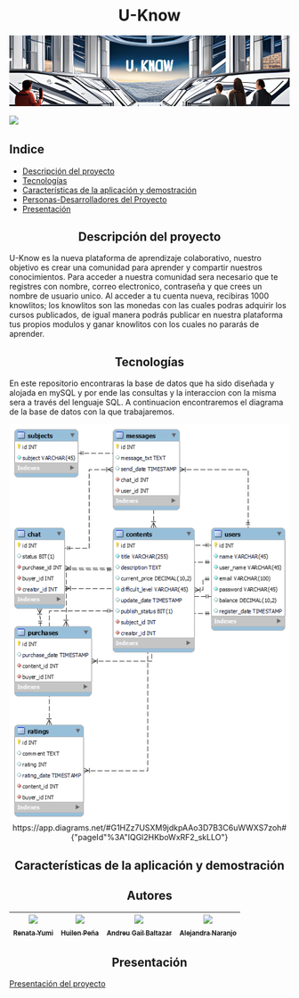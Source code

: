 <h1 align="center"> U-Know </h1>
<img src="./assets/uknow.png">
   <p align="">
   <img src="https://img.shields.io/badge/STATUS-EN%20DESAROLLO-green">
   </p>

## Indice 

* [Descripción del proyecto](#descripcion-del-proyecto)
* [Tecnologías](#tecnologias)
* [Características de la aplicación y demostración](#caracteristicas-de-la-aplicacion-y-demostracion)
* [Personas-Desarrolladores del Proyecto](#autores)
* [Presentación](#conclusion)


 <h2 align="center" class="descripcion-del-proyecto">Descripción del proyecto </h2>

U-Know es la nueva plataforma de aprendizaje colaborativo, nuestro objetivo es crear una comunidad para aprender y compartir nuestros conocimientos. 
Para acceder a nuestra comunidad sera necesario que te registres con nombre, correo electronico, contraseña y que crees un nombre de usuario unico. Al acceder a tu cuenta nueva, recibiras 1000 knowlitos; los knowlitos son las monedas con las cuales podras adquirir los cursos publicados, de igual manera podrás publicar en nuestra plataforma tus propios modulos y ganar knowlitos con los cuales no pararás de aprender.   

                   
<h2 align="center" class="tecnologias">Tecnologías </h2>
En este repositorio encontraras la base de datos que ha sido diseñada y alojada en mySQL y por ende las consultas y la interaccion con la misma sera a través del lenguaje SQL.
A continuacion encontraremos el diagrama de la base de datos con la que trabajaremos.

<br>
<p align="center">
<img src="https://github.com/HuilenPe/u-know/blob/develop/diagram/uknow-diagram-mysql.png" alt="Data Base diagram">
https://app.diagrams.net/#G1HZz7USXM9jdkpAAo3D7B3C6uWWXS7zoh#{"pageId"%3A"IQGl2HKboWxRF2_skLLO"}
</p>

<h2 align="center" class="caracteristicas-de-la-aplicacion-y-demostracion"> Características de la aplicación y demostración </h2>

<h2 align="center" class="autores">Autores </h2>

| [<img src="https://avatars.githubusercontent.com/u/109878163?v=4" width=115><br><sub>Renata Yumi</sub>](https://github.com/Yumi-Namie) |  [<img src="https://avatars.githubusercontent.com/u/131238839?v=4" width=115><br><sub>Huilen Peña</sub>](https://github.com/HuilenPe) |  [<img src="https://avatars.githuburcontent.com/u/91572?4" width=115><br><sub>Andreu Gail Baltazar</sub>](https://https://github.com/andreubltzr) | [<img src="https://avatars.githubusercontent.com/u/97367970?s=400&u=3ec1da816f34f4eda550e2e7157f8cb24013cc49&v=4" width=115><br><sub>Alejandra Naranjo</sub>](https://github.com/Alens678) |
| :---: | :---: | :---: | :---: |


<h2 align="center" class="conclusion">Presentación </h2

 [Presentación del proyecto](https://www.canva.com/design/DAFlDdnDpKo/zIAVzcmQiois2yAfMRTw1Q/edit?utm_content=DAFlDdnDpKo&utm_campaign=designshare&utm_medium=link2&utm_source=sharebutton)
